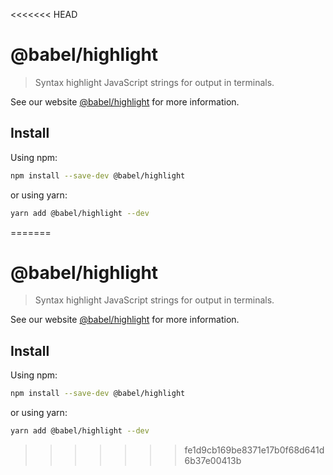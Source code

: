 <<<<<<< HEAD
# @babel/highlight

> Syntax highlight JavaScript strings for output in terminals.

See our website [@babel/highlight](https://babeljs.io/docs/en/next/babel-highlight.html) for more information.

## Install

Using npm:

```sh
npm install --save-dev @babel/highlight
```

or using yarn:

```sh
yarn add @babel/highlight --dev
```
=======
# @babel/highlight

> Syntax highlight JavaScript strings for output in terminals.

See our website [@babel/highlight](https://babeljs.io/docs/en/next/babel-highlight.html) for more information.

## Install

Using npm:

```sh
npm install --save-dev @babel/highlight
```

or using yarn:

```sh
yarn add @babel/highlight --dev
```
>>>>>>> fe1d9cb169be8371e17b0f68d641d6b37e00413b
